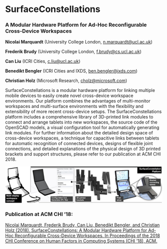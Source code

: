 # SurfaceConstellations
### A Modular Hardware Platform for  Ad-Hoc Reconfigurable Cross-Device Workspaces

__Nicolai Marquardt__ (University College London, n.marquardt@ucl.ac.uk)

__Frederik Brudy__ (University College London, f.brudy@cs.ucl.ac.uk)

__Can Liu__ (ICRI Cities, c.liu@ucl.ac.uk)

__Benedikt Bengler__ (ICRI Cities and IXDS, ben.bengler@ixds.com)

__Christian Holz__ (Microsoft Research, cholz@microsoft.com)


SurfaceConstellations is a modular hardware platform for linking multiple mobile devices to easily create novel cross-device workspace environments. Our platform combines the advantages of multi-monitor workspaces and multi-surface environments with the flexibility and extensibility of more recent cross-device setups. The SurfaceConstellations platform includes a comprehensive library of 3D-printed link modules to connect and arrange tablets into new workspaces, the source code of the OpenSCAD models, a visual configuration tool for automatically generating link modules. For further information about the detailed design space of cross-device workspaces, a technique for capacitive links between tablets for automatic recognition of connected devices, designs of flexible joint connections, and detailed explanations of the physical design of 3D printed brackets and support structures, please refer to our publication at ACM CHI 2018.

![SurfaceConstellations platform](/images/surfaceconstellations.jpg?raw=true "SurfaceConstellations platform")


### Publication at ACM CHI ’18: 

[Nicolai Marquardt, Frederik Brudy, Can Liu, Benedikt Bengler, and Christian Holz (2018). SurfaceConstellations: A Modular Hardware Platform for Ad-Hoc Reconfigurable Cross-Device Workspaces. In Proceedings of the 2018 CHI Conference on Human Factors in Computing Systems (CHI ‘18), ACM.](https://uclic.ucl.ac.uk/content/4-publications/0-surfaceconstellations-a-modular-1549478-1/surfaceconstellations-acm-chi-2018.pdf)



